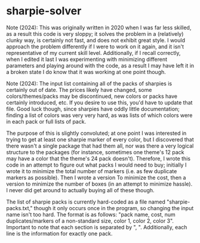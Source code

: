 # sharpie-solver
Note (2024): This was originally written in 2020 when I was far less skilled, as a result this code is very sloppy; it solves the problem in a (relatively) clunky way, is certainly not fast, and does not exhibit great style. I would approach the problem differently if I were
to work on it again, and it isn't representative of my current skill level. Additionally, if I recall correctly, when I edited it last I was experimenting with minimizing different parameters and playing around with the code, as a result I may have left it in a broken state 
I do know that it was working at one point though. 

Note (2024): The input list containing all of the packs of sharpies is certainly out of date. The prices likely have changed, some colors/themes/packs may be discontinued, new colors or packs have certainly introduced, etc. If you desire to use this, you'd have to update that file.
Good luck though, since sharpies have oddly little documentation; finding a list of colors was very very hard, as was lists of which colors were in each pack or full lists of pack.  

The purpose of this is slightly convoluted; at one point I was interested in trying to get at least one sharpie marker of every color, but I discovered that there wasn't a single package that had them all, nor was there a very logical structure to the packages (for instance, sometimes
one theme's 12 pack may have a color that the theme's 24 pack doesn't). Therefore, I wrote this code in an attempt to figure out what packs I would need to buy; initially I wrote it to minimize the total number of markers (i.e. as few duplicate markers as possible). Then I wrote a version
To minimize the cost, then a version to minimize the number of boxes (in an attempt to minimize hassle). I never did get around to actually buying all of these though.

The list of sharpie packs is currently hard-coded as a file named "sharpie-packs.txt," though it only occurs once in the program, so changing the input name isn't too hard. The format is as follows:
"pack name, cost, num duplicates/markers of a non-standard size, color 1, color 2, color 3". Important to note that each section is separated by ", ". Additionally, each line is the information for exactly one pack.
